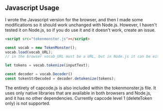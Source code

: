 ## Javascript Usage

I wrote the Javascript version for the browser, and then I made some modifications so it should work unchanged with Node.js. However, I haven't tested it on Node.js, so if you do use it and it doesn't work, create an issue.

```html
<script src="tokenmonster.js"></script>
```
```javascript
const vocab = new TokenMonster();
vocab.load(vocab_URL);
// in the browser vocab_URL must be a URL, but in Node.js it can be either a URL or a local filepath

let tokens = vocab.tokenize(inputText);

const decoder = vocab.Decoder()
const tokenStrDecoded = decoder.detokenize(tokens);
```

The entirety of capcode.js is also included within the tokenmonster.js file. It uses only native libraries that are available in both browsers and Node.js, and it has no other dependencies. Currently capcode level 1 (deleteToken only) is not supported.